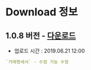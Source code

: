 # Download 정보



## 1.0.8 버전 - [다운로드](DentalLab_1.0.7.zip)

* 업로드 시간 : 2019.06.21 12:00
```yml
`거래명세서` - 수정 기능 수정
```